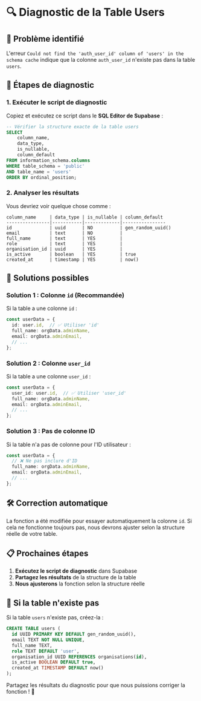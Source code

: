 # 🔍 Diagnostic de la Table Users

## 🚨 Problème identifié

L'erreur `Could not find the 'auth_user_id' column of 'users' in the schema cache` indique que la colonne `auth_user_id` n'existe pas dans la table `users`.

## 🔧 Étapes de diagnostic

### 1. **Exécuter le script de diagnostic**

Copiez et exécutez ce script dans le **SQL Editor de Supabase** :

```sql
-- Vérifier la structure exacte de la table users
SELECT 
    column_name,
    data_type,
    is_nullable,
    column_default
FROM information_schema.columns 
WHERE table_schema = 'public' 
AND table_name = 'users'
ORDER BY ordinal_position;
```

### 2. **Analyser les résultats**

Vous devriez voir quelque chose comme :
```
column_name     | data_type | is_nullable | column_default
----------------|-----------|-------------|----------------
id              | uuid      | NO          | gen_random_uuid()
email           | text      | NO          | 
full_name       | text      | YES         | 
role            | text      | YES         | 
organisation_id | uuid      | YES         | 
is_active       | boolean   | YES         | true
created_at      | timestamp | YES         | now()
```

## 🎯 Solutions possibles

### **Solution 1 : Colonne `id` (Recommandée)**

Si la table a une colonne `id` :
```typescript
const userData = {
  id: user.id,  // ✅ Utiliser 'id'
  full_name: orgData.adminName,
  email: orgData.adminEmail,
  // ...
};
```

### **Solution 2 : Colonne `user_id`**

Si la table a une colonne `user_id` :
```typescript
const userData = {
  user_id: user.id,  // ✅ Utiliser 'user_id'
  full_name: orgData.adminName,
  email: orgData.adminEmail,
  // ...
};
```

### **Solution 3 : Pas de colonne ID**

Si la table n'a pas de colonne pour l'ID utilisateur :
```typescript
const userData = {
  // ❌ Ne pas inclure d'ID
  full_name: orgData.adminName,
  email: orgData.adminEmail,
  // ...
};
```

## 🛠️ Correction automatique

La fonction a été modifiée pour essayer automatiquement la colonne `id`. Si cela ne fonctionne toujours pas, nous devrons ajuster selon la structure réelle de votre table.

## 📋 Prochaines étapes

1. **Exécutez le script de diagnostic** dans Supabase
2. **Partagez les résultats** de la structure de la table
3. **Nous ajusterons** la fonction selon la structure réelle

## 🚨 Si la table n'existe pas

Si la table `users` n'existe pas, créez-la :

```sql
CREATE TABLE users (
  id UUID PRIMARY KEY DEFAULT gen_random_uuid(),
  email TEXT NOT NULL UNIQUE,
  full_name TEXT,
  role TEXT DEFAULT 'user',
  organisation_id UUID REFERENCES organisations(id),
  is_active BOOLEAN DEFAULT true,
  created_at TIMESTAMP DEFAULT now()
);
```

Partagez les résultats du diagnostic pour que nous puissions corriger la fonction ! 🔧
